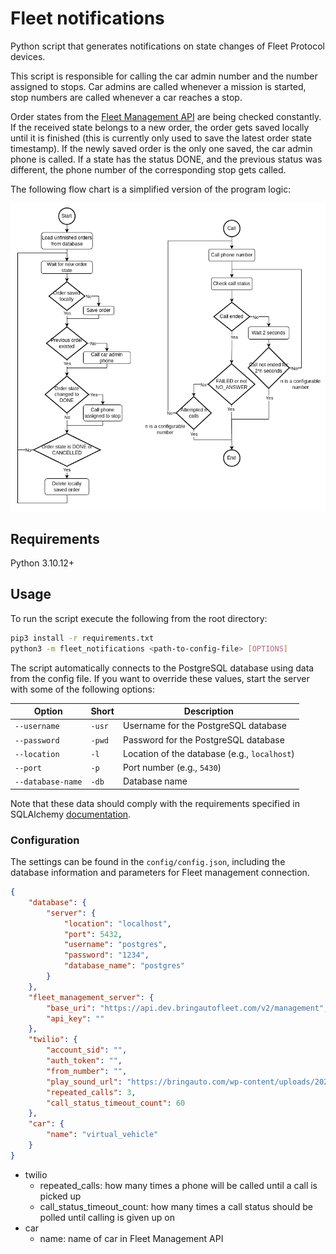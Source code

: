 # Fleet notifications


Python script that generates notifications on state changes of Fleet Protocol devices.

This script is responsible for calling the car admin number and the number assigned to stops. Car admins are called whenever a mission is started, stop numbers are called whenever a car reaches a stop.

Order states from the [Fleet Management API](https://github.com/bringauto/fleet-management-http-api) are being checked constantly. If the received state belongs to a new order, the order gets saved locally until it is finished (this is currently only used to save the latest order state timestamp). If the newly saved order is the only one saved, the car admin phone is called. If a state has the status DONE, and the previous status was different, the phone number of the corresponding stop gets called.

The following flow chart is a simplified version of the program logic:

![Notifications Flow](./doc/img/notifications_flow.png)

## Requirements
Python 3.10.12+

## Usage
To run the script execute the following from the root directory:

```bash
pip3 install -r requirements.txt
python3 -m fleet_notifications <path-to-config-file> [OPTIONS]
```
The script automatically connects to the PostgreSQL database using data from the config file. If you want to override these values, start the server with some of the following options:

|Option|Short|Description|
|------------|-----|--|
|`--username`|`-usr`|Username for the PostgreSQL database|
|`--password`|`-pwd`|Password for the PostgreSQL database|
|`--location`|`-l`  |Location of the database (e.g., `localhost`)|
|`--port`    |`-p`  |Port number (e.g., `5430`)|
|`--database-name`|`-db`|Database name|

Note that these data should comply with the requirements specified in SQLAlchemy [documentation](https://docs.sqlalchemy.org/en/20/core/engines.html#database-urls).

### Configuration
The settings can be found in the `config/config.json`, including the database information and parameters for Fleet management connection.

```json
{
    "database": {
        "server": {
            "location": "localhost",
            "port": 5432,
            "username": "postgres",
            "password": "1234",
            "database_name": "postgres"
        }
    },
    "fleet_management_server": {
        "base_uri": "https://api.dev.bringautofleet.com/v2/management",
        "api_key": ""
    },
    "twilio": {
        "account_sid": "",
        "auth_token": "",
        "from_number": "",
        "play_sound_url": "https://bringauto.com/wp-content/uploads/2021/10/BringAuto.mp3",
        "repeated_calls": 3,
        "call_status_timeout_count": 60
    },
    "car": {
        "name": "virtual_vehicle"
    }
}
```

- twilio
  - repeated_calls: how many times a phone will be called until a call is picked up
  - call_status_timeout_count: how many times a call status should be polled until calling is given up on
- car
  - name: name of car in Fleet Management API